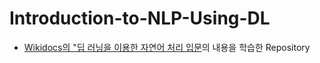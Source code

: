 # Introduction-to-NLP-Using-DL

- [Wikidocs의 "딥 러닝을 이용한 자연어 처리 입문](https://wikidocs.net/book/2155)의 내용을 학습한 Repository
